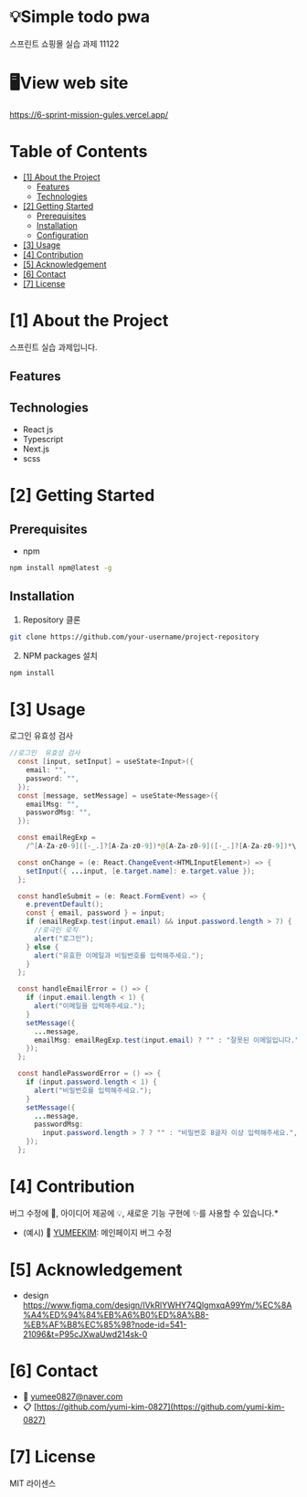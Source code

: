 # 💡Simple todo pwa

스프린트 쇼핑몰 실습 과제 11122

# 🖥️View web site

https://6-sprint-mission-gules.vercel.app/

<!--프로젝트 대문 이미지-->

<!--목차-->

# Table of Contents

- [[1] About the Project](#1-about-the-project)
  - [Features](#features)
  - [Technologies](#technologies)
- [[2] Getting Started](#2-getting-started)
  - [Prerequisites](#prerequisites)
  - [Installation](#installation)
  - [Configuration](#configuration)
- [[3] Usage](#3-usage)
- [[4] Contribution](#4-contribution)
- [[5] Acknowledgement](#5-acknowledgement)
- [[6] Contact](#6-contact)
- [[7] License](#7-license)

# [1] About the Project

스프린트 실습 과제입니다.

## Features

## Technologies

- React js
- Typescript
- Next.js
- scss

# [2] Getting Started

## Prerequisites

- npm

```bash
npm install npm@latest -g
```

## Installation

1. Repository 클론

```bash
git clone https://github.com/your-username/project-repository
```

2. NPM packages 설치

```bash
npm install
```

# [3] Usage

로그인 유효성 검사

```java
//로그인  유효성 검사
  const [input, setInput] = useState<Input>({
    email: "",
    password: "",
  });
  const [message, setMessage] = useState<Message>({
    emailMsg: "",
    passwordMsg: "",
  });

  const emailRegExp =
    /^[A-Za-z0-9]([-_.]?[A-Za-z0-9])*@[A-Za-z0-9]([-_.]?[A-Za-z0-9])*\.[A-Za-z]{2,3}$/;

  const onChange = (e: React.ChangeEvent<HTMLInputElement>) => {
    setInput({ ...input, [e.target.name]: e.target.value });
  };

  const handleSubmit = (e: React.FormEvent) => {
    e.preventDefault();
    const { email, password } = input;
    if (emailRegExp.test(input.email) && input.password.length > 7) {
      //로극인 로직
      alert("로그인");
    } else {
      alert("유효한 이메일과 비밀번호를 입력해주세요.");
    }
  };

  const handleEmailError = () => {
    if (input.email.length < 1) {
      alert("이메일을 입력해주세요.");
    }
    setMessage({
      ...message,
      emailMsg: emailRegExp.test(input.email) ? "" : "잘못된 이메일입니다.",
    });
  };

  const handlePasswordError = () => {
    if (input.password.length < 1) {
      alert("비밀번호를 입력해주세요.");
    }
    setMessage({
      ...message,
      passwordMsg:
        input.password.length > 7 ? "" : "비밀번호 8글자 이상 입력해주세요.",
    });
  };
```

# [4] Contribution

버그 수정에 🐞, 아이디어 제공에 💡, 새로운 기능 구현에 ✨를 사용할 수 있습니다.\*

- (예시) 🐞 [YUMEEKIM](https://github.com/yumi-kim-0827): 메인페이지 버그 수정

# [5] Acknowledgement

- design https://www.figma.com/design/IVkRlYWHY74QlgmxqA99Ym/%EC%8A%A4%ED%94%84%EB%A6%B0%ED%8A%B8-%EB%AF%B8%EC%85%98?node-id=541-21096&t=P95cJXwaUwd214sk-0

# [6] Contact

- 📧 yumee0827@naver.com
- 📋 [https://github.com/yumi-kim-0827](https://github.com/yumi-kim-0827)

# [7] License

MIT 라이센스

<!--Url for Badges-->

[license-shield]: https://img.shields.io/github/license/dev-ujin/readme-template?labelColor=D8D8D8&color=04B4AE
[repository-size-shield]: https://img.shields.io/github/repo-size/dev-ujin/readme-template?labelColor=D8D8D8&color=BE81F7
[issue-closed-shield]: https://img.shields.io/github/issues-closed/dev-ujin/readme-template?labelColor=D8D8D8&color=FE9A2E

<!--Url for Buttons-->

[readme-eng-shield]: https://img.shields.io/badge/-readme%20in%20english-2E2E2E?style=for-the-badge
[view-demo-shield]: https://img.shields.io/badge/-%F0%9F%98%8E%20view%20demo-F3F781?style=for-the-badge
[view-demo-url]: https://dev-ujin.github.io
[report-bug-shield]: https://img.shields.io/badge/-%F0%9F%90%9E%20report%20bug-F5A9A9?style=for-the-badge
[report-bug-url]: https://github.com/dev-ujin/readme-template/issues
[request-feature-shield]: https://img.shields.io/badge/-%E2%9C%A8%20request%20feature-A9D0F5?style=for-the-badge
[request-feature-url]: https://github.com/dev-ujin/readme-template/issues

<!--URLS-->

[license-url]: LICENSE.md
[contribution-url]: CONTRIBUTION.md
[readme-eng-url]: ../README.md

